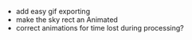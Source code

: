* add easy gif exporting
* make the sky rect an Animated
* correct animations for time lost during processing?